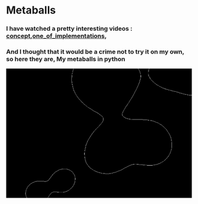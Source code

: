 # Metaballs
### I have watched a pretty interesting videos : [concept](https://www.youtube.com/watch?v=6oMZb3yP_H8&t=1147s),[one_of_implementations](https://www.youtube.com/watch?v=0ZONMNUKTfU),
### And I thought that it would be a crime not to try it on my own, so here they are, My metaballs in python
![This is a alt text.](/Images/ins1.png "This is a sample image.")
